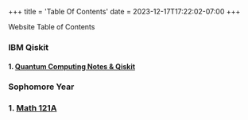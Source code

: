 +++
title = 'Table Of Contents'
date = 2023-12-17T17:22:02-07:00
+++

Website Table of Contents 
<!--more-->

### IBM Qiskit

#### 1. [Quantum Computing Notes \& Qiskit](https://dev-undergrad.dev/qiskit/)

### Sophomore Year

### 1. [Math 121A](https://dev-undergrad.dev/math121a/)
